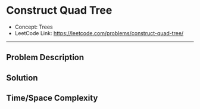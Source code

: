 # Construct Quad Tree

- Concept: Trees
- LeetCode Link: https://leetcode.com/problems/construct-quad-tree/

---

## Problem Description

## Solution

## Time/Space Complexity

